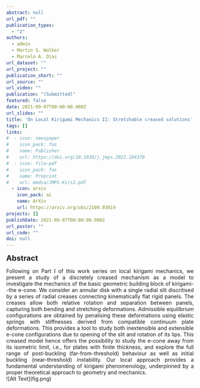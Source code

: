 ```yaml
---
abstract: null
url_pdf: ""
publication_types:
  - "2"
authors:
  - admin
  - Martin G. Walker
  - Marcelo A. Dias
url_dataset: ""
url_project: ""
publication_short: ""
url_source: ""
url_video: ""
publication: "(Submitted)"
featured: false
date: 2021-09-07T00:00:00.000Z
url_slides: ""
title: 'On Local Kirigami Mechanics II: Stretchable creased solutions'
tags: []
links:
#  - icon: newspaper
#    icon_pack: fas
#    name: Publisher
#    url: https://doi.org/10.1016/j.jmps.2021.104370
#  - icon: file-pdf
#    icon_pack: fas
#    name: Preprint
#    url: media/JMPS-Kiri2.pdf
  - icon: arxiv
    icon_pack: ai
    name: ArXiv
    url: https://arxiv.org/abs/2109.03019
projects: []
publishDate: 2021-09-07T00:00:00.000Z
url_poster: ""
url_code: ""
doi: null
---
```

<big><big><b>Abstract</b></big></big>
<div style="text-align: justify">Following on Part I of this work series on local kirigami mechanics,
we present a study of a discretely creased mechanism as a model to investigate the mechanics of the basic
geometric building block of kirigami--the e-cone. We consider an annular disk with a single radial slit
discritised by a series of radial creases connecting kinematically flat rigid panels. The creases allow
both relative rotation and separation between panels, capturing both bending and stretching deformations.
Admissible equilibrium configurations are obtained by penalising these deformations using elastic springs
with stiffnesses derived from compatible continuum plate deformations. This provides a tool to study both
inextensible and extensible e-cone configurations due to opening of the slit and rotation of its lips.
This creased model hence offers the possibility to study the e-cone away from its isometric limit, i.e.,
for plates with finite thickness, and explore the full range of post-buckling (far-from-threshold) behaviour
as well as initial buckling (near-threshold) instability. Our local approach provides a fundamental
understanding of kirigami phenomenology, underpinned by a proper theoretical approach to geometry and mechanics.
</div>
![Alt Text](fig.png)